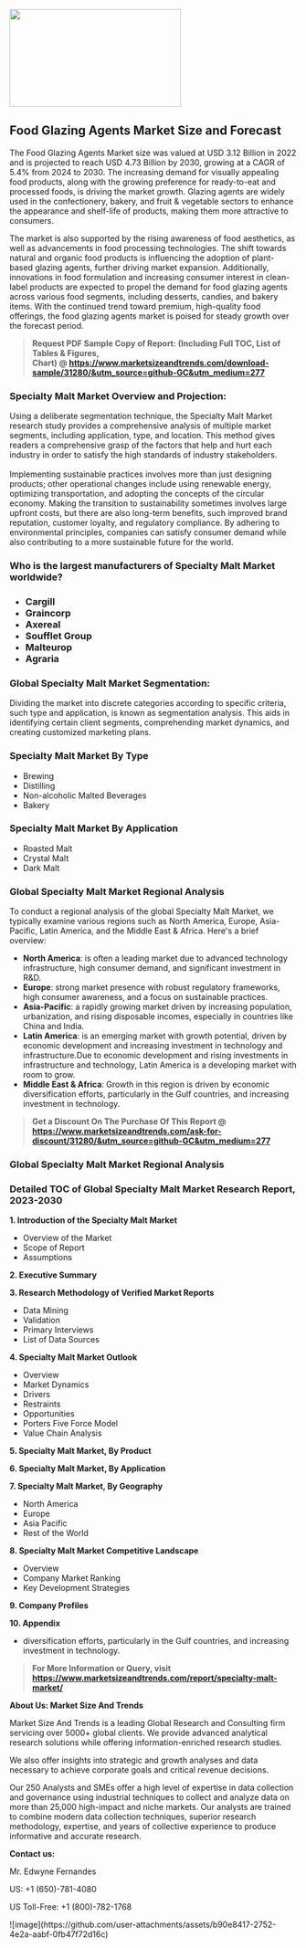 <p><img class="alignnone size-medium wp-image-20088" src="https://ffe5etoiles.com/wp-content/uploads/2024/12/MST1-300x171.png" alt="" width="300" height="171" /></p><h2>Food Glazing Agents Market Size and Forecast</h2><p>The Food Glazing Agents Market size was valued at USD 3.12 Billion in 2022 and is projected to reach USD 4.73 Billion by 2030, growing at a CAGR of 5.4% from 2024 to 2030. The increasing demand for visually appealing food products, along with the growing preference for ready-to-eat and processed foods, is driving the market growth. Glazing agents are widely used in the confectionery, bakery, and fruit & vegetable sectors to enhance the appearance and shelf-life of products, making them more attractive to consumers.</p><p>The market is also supported by the rising awareness of food aesthetics, as well as advancements in food processing technologies. The shift towards natural and organic food products is influencing the adoption of plant-based glazing agents, further driving market expansion. Additionally, innovations in food formulation and increasing consumer interest in clean-label products are expected to propel the demand for food glazing agents across various food segments, including desserts, candies, and bakery items. With the continued trend toward premium, high-quality food offerings, the food glazing agents market is poised for steady growth over the forecast period.</p></p><blockquote id="" class=""><strong>Request PDF Sample Copy of Report: (Including Full TOC, List of Tables &amp; Figures, Chart)&nbsp;@&nbsp;<strong><a href="https://www.marketsizeandtrends.com/download-sample/31280/&utm_source=github-GC&utm_medium=277" target="_blank">https://www.marketsizeandtrends.com/download-sample/31280/&utm_source=github-GC&utm_medium=277</a></strong></strong></blockquote><h3 id="" class="">Specialty Malt Market&nbsp;Overview and Projection:</h3><p id="" class="">Using a deliberate segmentation technique, the Specialty Malt Market research study provides a comprehensive analysis of multiple market segments, including application, type, and location. This method gives readers a comprehensive grasp of the factors that help and hurt each industry in order to satisfy the high standards of industry stakeholders. <br /> <br />Implementing sustainable practices involves more than just designing products; other operational changes include using renewable energy, optimizing transportation, and adopting the concepts of the circular economy. Making the transition to sustainability sometimes involves large upfront costs, but there are also long-term benefits, such improved brand reputation, customer loyalty, and regulatory compliance. By adhering to environmental principles, companies can satisfy consumer demand while also contributing to a more sustainable future for the world.</p><h3 id="" class="">Who is the largest manufacturers of&nbsp;Specialty Malt Market worldwide?</h3><h3 class=""><p><ul><li>Cargill </li><li> Graincorp </li><li> Axereal </li><li> Soufflet Group </li><li> Malteurop </li><li> Agraria</li></ul></p></h3><h3 id="" class="">Global&nbsp;Specialty Malt Market Segmentation:</h3><p id="" class="">Dividing the market into discrete categories according to specific criteria, such type and application, is known as segmentation analysis. This aids in identifying certain client segments, comprehending market dynamics, and creating customized marketing plans.</p><h3 id="" class="">Specialty Malt Market&nbsp;By Type</h3><p><p><ul><li>Brewing </li><li> Distilling </li><li> Non-alcoholic Malted Beverages </li><li> Bakery</p></li></ul></p></p><h3 id="" class="">Specialty Malt Market&nbsp;By Application</h3><p class=""><p><ul><li>Roasted Malt </li><li> Crystal Malt </li><li> Dark Malt</li></ul></p></p><h3 id="" class="">Global Specialty Malt Market Regional Analysis</h3><p id="" class="">To conduct a regional analysis of the global Specialty Malt Market, we typically examine various regions such as North America, Europe, Asia-Pacific, Latin America, and the Middle East &amp; Africa. Here's a brief overview:</p><ul><li><strong>North America</strong>: is often a leading market due to advanced technology infrastructure, high consumer demand, and significant investment in R&amp;D.</li><li><strong>Europe</strong>: strong market presence with robust regulatory frameworks, high consumer awareness, and a focus on sustainable practices.</li><li><strong>Asia-Pacific</strong>: a rapidly growing market driven by increasing population, urbanization, and rising disposable incomes, especially in countries like China and India.</li><li><strong>Latin America</strong>: is an emerging market with growth potential, driven by economic development and increasing investment in technology and infrastructure.Due to economic development and rising investments in infrastructure and technology, Latin America is a developing market with room to grow.</li><li><strong>Middle East &amp; Africa</strong>: Growth in this region is driven by economic diversification efforts, particularly in the Gulf countries, and increasing investment in technology.</li></ul><blockquote id="" class=""><strong>Get a Discount On The Purchase Of This Report @ <strong><a href="https://www.marketsizeandtrends.com/ask-for-discount/31280/&utm_source=github-GC&utm_medium=277" target="_blank">https://www.marketsizeandtrends.com/ask-for-discount/31280/&utm_source=github-GC&utm_medium=277</a></strong></strong></blockquote><h3 id="" class="">Global Specialty Malt Market Regional Analysis</h3><h3 id="" class="">Detailed TOC of Global Specialty Malt Market Research Report, 2023-2030</h3><p id="" class=""><strong>1. Introduction of the Specialty Malt Market</strong></p><ul><li>Overview of the Market</li><li>Scope of Report</li><li>Assumptions</li></ul><p id="" class=""><strong>2. Executive Summary</strong></p><p id="" class=""><strong>3. Research Methodology of Verified Market Reports</strong></p><ul><li>Data Mining</li><li>Validation</li><li>Primary Interviews</li><li>List of Data Sources</li></ul><p id="" class=""><strong>4. Specialty Malt Market Outlook</strong></p><ul><li>Overview</li><li>Market Dynamics</li><li>Drivers</li><li>Restraints</li><li>Opportunities</li><li>Porters Five Force Model</li><li>Value Chain Analysis</li></ul><p id="" class=""><strong>5. Specialty Malt Market, By Product</strong></p><p id="" class=""><strong>6. Specialty Malt Market, By Application</strong></p><p id="" class=""><strong>7. Specialty Malt Market, By Geography</strong></p><ul><li>North America</li><li>Europe</li><li>Asia Pacific</li><li>Rest of the World</li></ul><p id="" class=""><strong>8. Specialty Malt Market Competitive Landscape</strong></p><ul><li>Overview</li><li>Company Market Ranking</li><li>Key Development Strategies</li></ul><p id="" class=""><strong>9. Company Profiles</strong></p><p id="" class=""><strong>10. Appendix</strong></p><ul><li>diversification efforts, particularly in the Gulf countries, and increasing investment in technology.</li></ul><blockquote id="" class=""><strong>For More Information or Query, visit <strong><strong><a href="https://www.marketsizeandtrends.com/report/specialty-malt-market/" target="_blank">https://www.marketsizeandtrends.com/report/specialty-malt-market/</a></strong></strong></strong></blockquote><p id="" class=""><strong>About Us: Market Size And Trends</strong></p><p id="" class="">Market Size And Trends is a leading Global Research and Consulting firm servicing over 5000+ global clients. We provide advanced analytical research solutions while offering information-enriched research studies.</p><p id="" class="">We also offer insights into strategic and growth analyses and data necessary to achieve corporate goals and critical revenue decisions.</p><p id="" class="">Our 250 Analysts and SMEs offer a high level of expertise in data collection and governance using industrial techniques to collect and analyze data on more than 25,000 high-impact and niche markets. Our analysts are trained to combine modern data collection techniques, superior research methodology, expertise, and years of collective experience to produce informative and accurate research.</p><p id="" class=""><strong>Contact us:</strong></p><p id="" class="">Mr. Edwyne Fernandes</p><p id="" class="">US: +1 (650)-781-4080</p><p id="" class="">US Toll-Free: +1 (800)-782-1768</p>
![image](https://github.com/user-attachments/assets/b90e8417-2752-4e2a-aabf-0fb47f72d16c)
